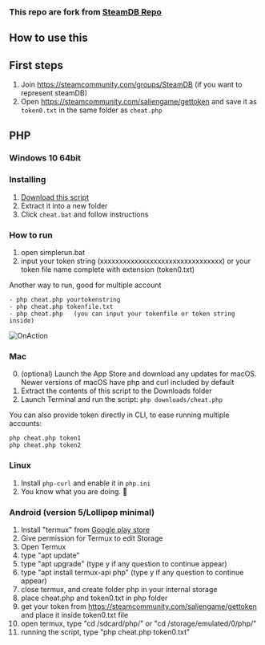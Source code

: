 ### This repo are fork from [SteamDB Repo](https://github.com/SteamDatabase/SalienCheat)

## How to use this
## First steps

1. Join https://steamcommunity.com/groups/SteamDB (if you want to represent steamDB)
2. Open https://steamcommunity.com/saliengame/gettoken and save it as `token0.txt` in the same folder as `cheat.php`

## PHP

### Windows 10 64bit  
### Installing
1. [Download this script](https://github.com/mahadi22/SalienCheat/archive/master.zip)
2. Extract it into a new folder
3. Click `cheat.bat` and follow instructions

### How to run
1. open simplerun.bat
2. input your token string (xxxxxxxxxxxxxxxxxxxxxxxxxxxxxxxx) or your token file name complete with extension (token0.txt)

Another way to run, good for multiple account              
```
- php cheat.php yourtokenstring             
- php cheat.php tokenfile.txt                  
- php cheat.php   (you can input your tokenfile or token string inside)
```

![OnAction](https://i.imgur.com/6C9bwVC.png)


### Mac

0. (optional) Launch the App Store and download any updates for macOS. Newer versions of macOS have php and curl included by default
1. Extract the contents of this script to the Downloads folder
2. Launch Terminal and run the script: `php downloads/cheat.php`

You can also provide token directly in CLI, to ease running multiple accounts:
```
php cheat.php token1
php cheat.php token2
```

### Linux

1. Install `php-curl` and enable it in `php.ini`
2. You know what you are doing. 🐧

### Android (version 5/Lollipop minimal)

1. Install "termux" from [Google play store](https://play.google.com/store/apps/details?id=com.termux)
2. Give permission for Termux to edit Storage
3. Open Termux
4. type "apt update"
5. type "apt upgrade"  (type y if any question to continue appear)
6. type "apt install termux-api php"  (type y if any question to continue appear)
7. close termux, and create folder php in your internal storage
8. place cheat.php and token0.txt in php folder
9. get your token from https://steamcommunity.com/saliengame/gettoken and place it inside token0.txt file
10. open termux, type "cd /sdcard/php/" or "cd /storage/emulated/0/php/"
11. running the script, type "php cheat.php token0.txt"
